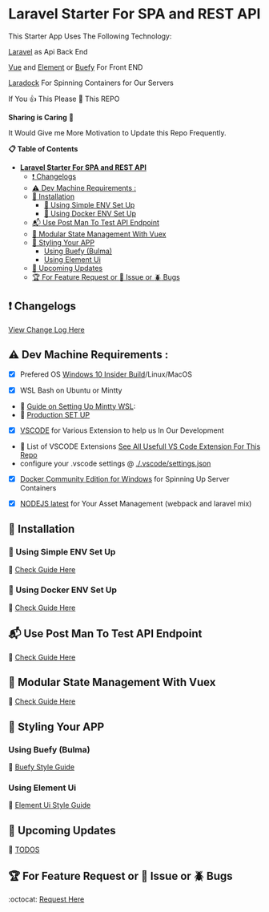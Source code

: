 # **Laravel Starter For SPA and REST API**

This Starter App Uses  The Following Technology:

[Laravel](https://laravel.com/) as Api Back End

[Vue](https://vuejs.org//) and [Element](https://github.com/ElemeFE/element) or [Buefy](https://buefy.github.io/) For Front END

[Laradock](https://github.com/laradock/laradock) For Spinning Containers for Our Servers


If You :thumbsup: This Please :star2: This REPO

**Sharing is Caring**  :sparkling_heart:

It Would Give me More Motivation to Update this Repo Frequently.

    
**:clipboard: Table of Contents**

<!-- TOC -->

- [**Laravel Starter For SPA and REST API**](#laravel-starter-for-spa-and-rest-api)
    - [:heavy_exclamation_mark: Changelogs](#heavy_exclamation_mark-changelogs)
    - [:warning: Dev Machine Requirements :](#warning-dev-machine-requirements-)
    - [:wine_glass: Installation](#wine_glass-installation)
        - [:hammer: Using Simple ENV Set Up](#hammer-using-simple-env-set-up)
        - [:whale: Using Docker ENV Set Up](#whale-using-docker-env-set-up)
    - [:mailbox_with_mail: Use Post Man To Test API Endpoint](#mailbox_with_mail-use-post-man-to-test-api-endpoint)
    - [:minidisc: Modular State Management With Vuex](#minidisc-modular-state-management-with-vuex)
    - [:art: Styling Your APP](#art-styling-your-app)
        - [Using Buefy (Bulma)](#using-buefy-bulma)
        - [Using Element Ui](#using-element-ui)
    - [:dart: Upcoming Updates](#dart-upcoming-updates)
    - [:trophy: For Feature Request or :name_badge: Issue or :beetle: Bugs](#trophy-for-feature-request-or-name_badge-issue-or-beetle-bugs)

<!-- /TOC -->



## :heavy_exclamation_mark: Changelogs

[View Change Log Here](./Docs/Changelog.md)

## :warning: Dev Machine Requirements :

 - [x] Prefered OS [Windows 10 Insider Build](https://insider.windows.com/Install/PC)/Linux/MacOS

 - [x] WSL Bash on Ubuntu or Mintty 
  - :candy: [Guide on Setting Up Mintty WSL](https://github.com/g0ld3lux/laravel-wsl-dev-machine):
  - :candy: [Production SET UP](https://gist.github.com/g0ld3lux/4145d031bccf66404dcdb78e9c30dc11) 

 - [x] [VSCODE](https://code.visualstudio.com/) for Various Extension to help us In Our Development

- :rainbow: List of VSCODE Extensions
[See All Usefull VS Code Extension For This Repo](./Docs/VSExtension.md)
- configure your .vscode settings @ [./.vscode/settings.json](./.vscode/settings.json)

 - [x] [Docker Community Edition for Windows](https://store.docker.com/editions/community/docker-ce-desktop-windows) for Spinning Up Server Containers

 - [x] [NODEJS latest](https://nodejs.org/en/) for Your Asset Management (webpack and laravel mix)

## :wine_glass: Installation

### :hammer: Using Simple ENV Set Up

:closed_book: [Check Guide Here](./Docs/SimpleENVSetUp.md)


### :whale: Using Docker ENV Set Up
:closed_book: [Check Guide Here](./Docs/DockerENVSetUp.md)

## :mailbox_with_mail: Use Post Man To Test API Endpoint

:blue_book: [Check Guide Here](./Docs/API.md)

## :minidisc: Modular State Management With Vuex

:blue_book: [Check Guide Here](./Docs/StateManagement.md)

## :art: Styling Your APP

### Using Buefy (Bulma)
:orange_book: [Buefy Style Guide](./Docs/BuefyStyling.md)

### Using Element Ui
:orange_book: [Element Ui Style Guide](./Docs/ElementUi.md)

## :dart: Upcoming Updates
:memo: [TODOS](./Docs/Todo.md)

## :trophy: For Feature Request or :name_badge: Issue or :beetle: Bugs 
:octocat: [Request Here](https://github.com/g0ld3lux/laravel-vue-starter/issues/new)
